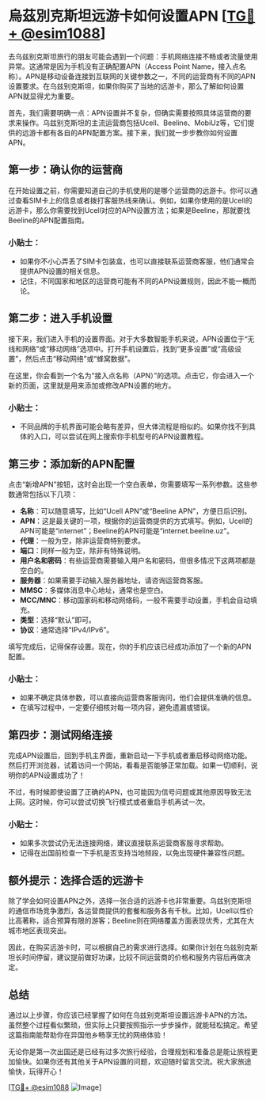 # 烏茲別克斯坦远游卡如何设置APN [[TG💪+ @esim1088](https://t.me/s/esim1088)]

去乌兹别克斯坦旅行的朋友可能会遇到一个问题：手机网络连接不畅或者流量使用异常。这通常是因为手机没有正确配置APN（Access Point Name，接入点名称）。APN是移动设备连接到互联网的关键参数之一，不同的运营商有不同的APN设置要求。在乌兹别克斯坦，如果你购买了当地的远游卡，那么了解如何设置APN就显得尤为重要。

首先，我们需要明确一点：APN设置并不复杂，但确实需要按照具体运营商的要求来操作。乌兹别克斯坦的主流运营商包括Ucell、Beeline、MobiUz等，它们提供的远游卡都有各自的APN配置方案。接下来，我们就一步步教你如何设置APN。

## 第一步：确认你的运营商

在开始设置之前，你需要知道自己的手机使用的是哪个运营商的远游卡。你可以通过查看SIM卡上的信息或者拨打客服热线来确认。例如，如果你使用的是Ucell的远游卡，那么你需要找到Ucell对应的APN设置方法；如果是Beeline，那就要找Beeline的APN配置指南。

### 小贴士：
- 如果你不小心弄丢了SIM卡包装盒，也可以直接联系运营商客服，他们通常会提供APN设置的相关信息。
- 记住，不同国家和地区的运营商可能有不同的APN设置规则，因此不能一概而论。

## 第二步：进入手机设置

接下来，我们进入手机的设置界面。对于大多数智能手机来说，APN设置位于“无线和网络”或“移动网络”选项中。打开手机设置后，找到“更多设置”或“高级设置”，然后点击“移动网络”或“蜂窝数据”。

在这里，你会看到一个名为“接入点名称（APN）”的选项。点击它，你会进入一个新的页面，这里就是用来添加或修改APN设置的地方。

### 小贴士：
- 不同品牌的手机界面可能会略有差异，但大体流程是相似的。如果你找不到具体的入口，可以尝试在网上搜索你手机型号的APN设置教程。

## 第三步：添加新的APN配置

点击“新增APN”按钮，这时会出现一个空白表单，你需要填写一系列参数。这些参数通常包括以下几项：

- **名称**：可以随意填写，比如“Ucell APN”或“Beeline APN”，方便日后识别。
- **APN**：这是最关键的一项，根据你的运营商提供的方式填写。例如，Ucell的APN可能是“internet”；Beeline的APN可能是“internet.beeline.uz”。
- **代理**：一般为空，除非运营商特别要求。
- **端口**：同样一般为空，除非有特殊说明。
- **用户名和密码**：有些运营商需要输入用户名和密码，但很多情况下这两项都是空白的。
- **服务器**：如果需要手动输入服务器地址，请咨询运营商客服。
- **MMSC**：多媒体消息中心地址，通常也是空白。
- **MCC/MNC**：移动国家码和移动网络码，一般不需要手动设置，手机会自动填充。
- **类型**：选择“默认”即可。
- **协议**：通常选择“IPv4/IPv6”。

填写完成后，记得保存设置。现在，你的手机应该已经成功添加了一个新的APN配置。

### 小贴士：
- 如果不确定具体参数，可以直接向运营商客服询问，他们会提供准确的信息。
- 在填写过程中，一定要仔细核对每一项内容，避免遗漏或错误。

## 第四步：测试网络连接

完成APN设置后，回到手机主界面，重新启动一下手机或者重启移动网络功能。然后打开浏览器，试着访问一个网站，看看是否能够正常加载。如果一切顺利，说明你的APN设置成功了！

不过，有时候即使设置了正确的APN，也可能因为信号问题或其他原因导致无法上网。这时候，你可以尝试切换飞行模式或者重启手机再试一次。

### 小贴士：
- 如果多次尝试仍无法连接网络，建议直接联系运营商客服寻求帮助。
- 记得在出国前检查一下手机是否支持当地频段，以免出现硬件兼容性问题。

## 额外提示：选择合适的远游卡

除了学会如何设置APN之外，选择一张合适的远游卡也非常重要。乌兹别克斯坦的通信市场竞争激烈，各运营商提供的套餐和服务各有千秋。比如，Ucell以性价比高著称，适合预算有限的游客；Beeline则在网络覆盖方面表现优秀，尤其在大城市地区表现突出。

因此，在购买远游卡时，可以根据自己的需求进行选择。如果你计划在乌兹别克斯坦长时间停留，建议提前做好功课，比较不同运营商的价格和服务内容后再做决定。

## 总结

通过以上步骤，你应该已经掌握了如何在乌兹别克斯坦设置远游卡APN的方法。虽然整个过程看似繁琐，但实际上只要按照指示一步步操作，就能轻松搞定。希望这篇指南能帮助你在异国他乡畅享无忧的网络体验！

无论你是第一次出国还是已经有过多次旅行经验，合理规划和准备总是能让旅程更加愉快。如果你还有其他关于APN设置的问题，欢迎随时留言交流。祝大家旅途愉快，玩得开心！

[[TG💪+ @esim1088](https://t.me/s/esim1088) ![Image](https://i.postimg.cc/4NQfJmqS/Snipaste-2025-05-13-00-14-12.png)]